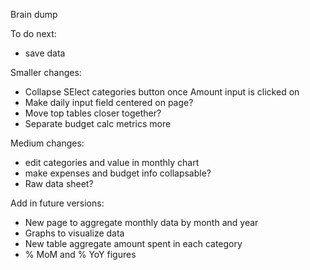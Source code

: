 Brain dump

To do next:
* save data

Smaller changes:
* Collapse SElect categories button once Amount input is clicked on
* Make daily input field centered on page?
* Move top tables closer together?
* Separate budget calc metrics more

Medium changes: 
* edit categories and value in monthly chart
* make expenses and budget info collapsable?
* Raw data sheet?

Add in future versions:
* New page to aggregate monthly data by month and year
* Graphs to visualize data
* New table aggregate amount spent in each category
* % MoM and % YoY figures
